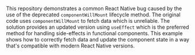 This repository demonstrates a common React Native bug caused by the use of the deprecated `componentWillMount` lifecycle method. The original code uses `componentWillMount` to fetch data which is unreliable.  The solution provides an updated version using `useEffect` which is the preferred method for handling side-effects in functional components. This example shows how to correctly fetch data and update the component state in a way that's compatible with modern React Native versions.